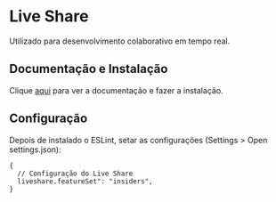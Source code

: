 # Live Share

Utilizado para desenvolvimento colaborativo em tempo real.

## Documentação e Instalação

Clique [aqui](https://marketplace.visualstudio.com/items?itemName=MS-vsliveshare.vsliveshare) para ver a documentação e fazer a instalação.

## Configuração

Depois de instalado o ESLint, setar as configurações (Settings > Open settings.json):

```
{
  // Configuração do Live Share
  liveshare.featureSet": "insiders",
}
```

